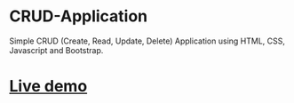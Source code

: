 # CRUD-Application
Simple CRUD (Create, Read, Update, Delete) Application using HTML, CSS, Javascript and Bootstrap.

# [Live demo](https://rutuja20901.github.io/CRUD-Application/)




